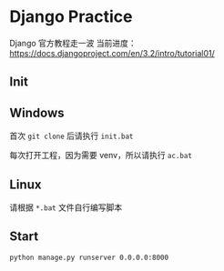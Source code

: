# Django Practice

Django 官方教程走一波
当前进度：https://docs.djangoproject.com/en/3.2/intro/tutorial01/

## Init

## Windows

首次 `git clone` 后请执行 `init.bat`

每次打开工程，因为需要 venv，所以请执行 `ac.bat`

## Linux 

请根据 `*.bat` 文件自行编写脚本

## Start 

```cmd
python manage.py runserver 0.0.0.0:8000
```
